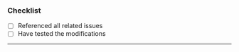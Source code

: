 ### Checklist
- [ ] Referenced all related issues
- [ ] Have tested the modifications

---

<!-- Please enter details on below this line -->
